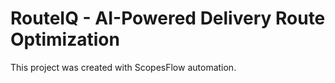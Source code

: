 # RouteIQ - AI-Powered Delivery Route Optimization

This project was created with ScopesFlow automation.
